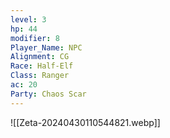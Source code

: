 ```yaml
---
level: 3
hp: 44
modifier: 8
Player_Name: NPC
Alignment: CG
Race: Half-Elf
Class: Ranger
ac: 20
Party: Chaos Scar
---
```


![[Zeta-20240430110544821.webp]]